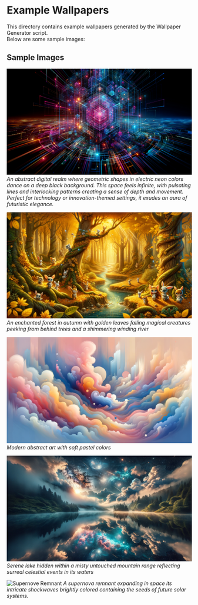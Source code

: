 # Example Wallpapers

This directory contains example wallpapers generated by the Wallpaper Generator script.  
Below are some sample images:

## Sample Images

![Serene Sunset](./image_An_abstract_digital_realm.png)
*An abstract digital realm where geometric shapes in electric neon colors dance on a deep black background. This space feels infinite, with pulsating lines and interlocking patterns creating a sense of depth and movement. Perfect for technology or innovation-themed settings, it exudes an aura of futuristic elegance.*

![Bustling Cityscape](./image_An_enchanted_forest_in_autumn.png)
*An enchanted forest in autumn with golden leaves falling magical creatures peeking from behind trees and a shimmering winding river*

![Abstract Swirl](./image_Modern_abstract_art_with_soft_pastel_colors.png)
*Modern abstract art with soft pastel colors*

![Peaceful Forest Path](./image_Serene_lake_hidden_within_a_misty_untouched_mountain_range.png)
*Serene lake hidden within a misty untouched mountain range reflecting surreal celestial events in its waters*

![Supernove Remnant](./image_A_supernova_remnant.png)
*A supernova remnant expanding in space its intricate shockwaves brightly colored containing the seeds of future solar systems.*
